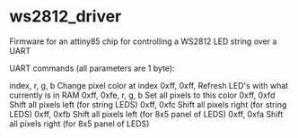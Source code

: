ws2812_driver
=============

Firmware for an attiny85 chip for controlling a WS2812 LED string over a UART

UART commands (all parameters are 1 byte):

index, r, g, b       Change pixel color at index
0xff, 0xff,          Refresh LED's with what currently is in RAM
0xff, 0xfe, r, g, b  Set all pixels to this color
0xff, 0xfd           Shift all pixels left (for string LEDS)
0xff, 0xfc           Shift all pixels right (for string LEDS)
0xff, 0xfb           Shift all pixels left (for 8x5 panel of LEDS) 
0xff, 0xfa           Shift all pixels right (for 8x5 panel of LEDS) 


